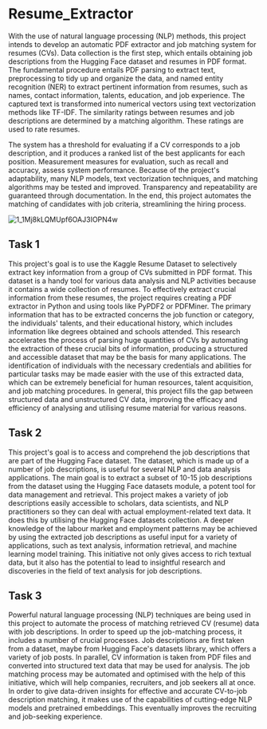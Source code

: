 # Resume_Extractor

With the use of natural language processing (NLP) methods, this project intends to develop an automatic PDF extractor and job matching system for resumes (CVs). Data collection is the first step, which entails obtaining job descriptions from the Hugging Face dataset and resumes in PDF format. The fundamental procedure entails PDF parsing to extract text, preprocessing to tidy up and organize the data, and named entity recognition (NER) to extract pertinent information from resumes, such as names, contact information, talents, education, and job experience. The captured text is transformed into numerical vectors using text vectorization methods like TF-IDF. The similarity ratings between resumes and job descriptions are determined by a matching algorithm. These ratings are used to rate resumes.

  The system has a threshold for evaluating if a CV corresponds to a job description, and it produces a ranked list of the best applicants for each position. Measurement measures for evaluation, such as recall and accuracy, assess system performance. Because of the project's adaptability, many NLP models, text vectorization techniques, and matching algorithms may be tested and improved. Transparency and repeatability are guaranteed through documentation. In the end, this project automates the matching of candidates with job criteria, streamlining the hiring process.




![1_1Mj8kLQMUpf6OAJ3IOPN4w](https://github.com/Santhoshstark06/Resume_Extractor/assets/58947968/f56b09ee-645a-4602-ada7-556af0cd8b34)








## Task 1

This project's goal is to use the Kaggle Resume Dataset to selectively extract key information from a group of CVs submitted in PDF format. This dataset is a handy tool for various data analysis and NLP activities because it contains a wide collection of resumes. To effectively extract crucial information from these resumes, the project requires creating a PDF extractor in Python and using tools like PyPDF2 or PDFMiner.
The primary information that has to be extracted concerns the job function or category, the individuals' talents, and their educational history, which includes information like degrees obtained and schools attended. This research accelerates the process of parsing huge quantities of CVs by automating the extraction of these crucial bits of information, producing a structured and accessible dataset that may be the basis for many applications. The identification of individuals with the necessary credentials and abilities for particular tasks may be made easier with the use of this extracted data, which can be extremely beneficial for human resources, talent acquisition, and job matching procedures. In general, this project fills the gap between structured data and unstructured CV data, improving the efficacy and efficiency of analysing and utilising resume material for various reasons.









## Task 2

This project's goal is to access and comprehend the job descriptions that are part of the Hugging Face dataset. The dataset, which is made up of a number of job descriptions, is useful for several NLP and data analysis applications. The main goal is to extract a subset of 10-15 job descriptions from the dataset using the Hugging Face datasets module, a potent tool for data management and retrieval.
This project makes a variety of job descriptions easily accessible to scholars, data scientists, and NLP practitioners so they can deal with actual employment-related text data. It does this by utilising the Hugging Face datasets collection. A deeper knowledge of the labour market and employment patterns may be achieved by using the extracted job descriptions as useful input for a variety of applications, such as text analysis, information retrieval, and machine learning model training. This initiative not only gives access to rich textual data, but it also has the potential to lead to insightful research and discoveries in the field of text analysis for job descriptions.


## Task 3

Powerful natural language processing (NLP) techniques are being used in this project to automate the process of matching retrieved CV (resume) data with job descriptions. In order to speed up the job-matching process, it includes a number of crucial processes. Job descriptions are first taken from a dataset, maybe from Hugging Face's datasets library, which offers a variety of job posts. In parallel, CV information is taken from PDF files and converted into structured text data that may be used for analysis.
The job matching process may be automated and optimised with the help of this initiative, which will help companies, recruiters, and job seekers all at once. In order to give data-driven insights for effective and accurate CV-to-job description matching, it makes use of the capabilities of cutting-edge NLP models and pretrained embeddings. This eventually improves the recruiting and job-seeking experience.


